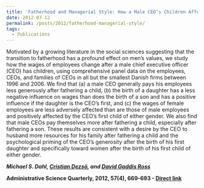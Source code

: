 ```yaml
---
title: 'Fatherhood and Managerial Style: How a Male CEO’s Children Affect the Wages of His Employees'
date: 2012-07-12
permalink: /posts/2012/fatherhood-managerial-style/
tags:
  - Publications
---
```


Motivated by a growing literature in the social sciences suggesting that the transition to fatherhood has a profound effect on men’s values, we study how the wages of employees change after a male chief executive officer (CEO) has children, using comprehensive panel data on the employees, CEOs, and families of CEOs in all but the smallest Danish firms between 1996 and 2006. We find that (a) a male CEO generally pays his employees less generously after fathering a child, (b) the birth of a daughter has a less negative influence on wages than does the birth of a son and has a positive influence if the daughter is the CEO’s first, and (c) the wages of female employees are less adversely affected than are those of male employees and positively affected by the CEO’s first child of either gender. We also find that male CEOs pay themselves more after fathering a child, especially after fathering a son. These results are consistent with a desire by the CEO to husband more resources for his family after fathering a child and the psychological priming of the CEO’s generosity after the birth of his first daughter and specifically toward women after the birth of his first child of either gender.

_**Michael S. Dahl, [Cristian Dezsö](https://scholar.google.com/citations?user=ycXk6WsAAAAJ), and [David Gaddis Ross](https://scholar.google.com/citations?user=cIGfEy0AAAAJ)**_

**Administrative Science Quarterly, 2012, 57(4), 669-693 - [Direct link](http://dx.doi.org/10.1177/0001839212466521)**
